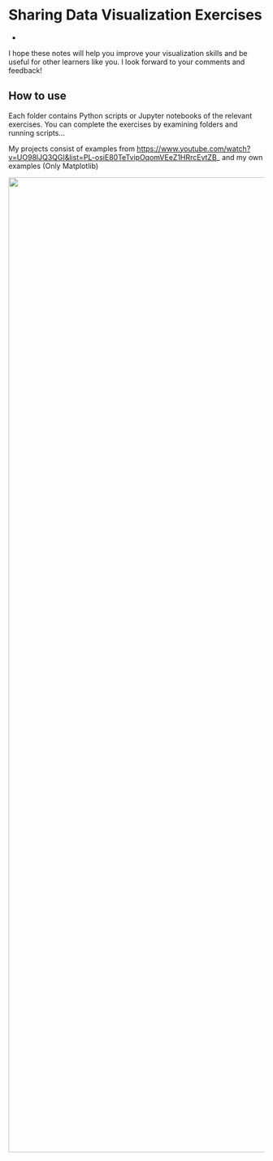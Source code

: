 # Sharing Data Visualization Exercises



- </br>
I hope these notes will help you improve your visualization skills and be useful for other learners like you. I look forward to your comments and feedback!
## How to use

Each folder contains Python scripts or Jupyter notebooks of the relevant exercises. You can complete the exercises by examining folders and running scripts...

My projects consist of examples from https://www.youtube.com/watch?v=UO98lJQ3QGI&list=PL-osiE80TeTvipOqomVEeZ1HRrcEvtZB_ and my own examples (Only Matplotlib)




<img src="https://files.realpython.com/media/Showcase-Seaborn_Watermarked.9cd1c4edfb54.jpg" width="1920" />
